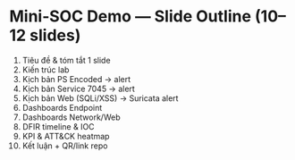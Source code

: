 # Mini‑SOC Demo — Slide Outline (10–12 slides)

1) Tiêu đề & tóm tắt 1 slide
2) Kiến trúc lab
3) Kịch bản PS Encoded → alert
4) Kịch bản Service 7045 → alert
5) Kịch bản Web (SQLi/XSS) → Suricata alert
6) Dashboards Endpoint
7) Dashboards Network/Web
8) DFIR timeline & IOC
9) KPI & ATT&CK heatmap
10) Kết luận + QR/link repo
